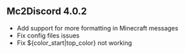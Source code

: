## Mc2Discord 4.0.2
+ Add support for more formatting in Minecraft messages
+ Fix config files issues
+ Fix ${color_start|top_color} not working